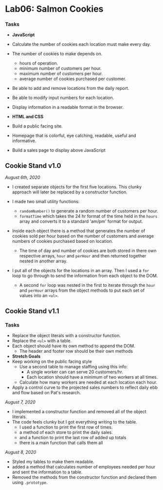 # Lab06: Salmon Cookies

### Tasks
+ **JavaScript**
+ Calculate the number of cookies each location must make every day.
+ The number of cookies to make depends on.
  + hours of operation.
  + minimum number of customers per hour.
  + maximum number of customers per hour.
  + average number of cookies purchased per customer.
+ Be able to add and remove locations from the daily report.
+ Be able to modify input numbers for each location.
+ Display information in a readable format in the browser.

+ **HTML and CSS**
+ Build a public facing site.
+ Homepage that is colorful, eye catching, readable, useful and informative.
+ Build a sales page to display above JavaScript

## Cookie Stand v1.0
*August 6th, 2020*
+ I created separate objects for the first five locations.  This clunky approach will later be replaced by a constructor function.
+ I made two small utility functions:
  + `randomNumber()` to generate a random number of customers per hour.
  + `formatTime` which takes the 24 hr format of the time held in the `hours` array and converts it to a standard 'am/pm' format for output.

+ Inside each object there is a method that generates the number of cookies sold per hour based on the number of customers and average numbers of cookies purchased based on location.  
  + The time of day and number of cookies are both stored in there own respective arrays, `hour` and `perHour` and then returned together nested in another array.

+ I put all of the objects for the locations in an array.  Then I used a `for` loop to go through to send the information from each object to the DOM.  
  + A second `for` loop was nested in the first to iterate through the `hour` and `perHour` arrays from the object methods to put each set of values into an `<ul>`.


## Cookie Stand v1.1

### Tasks
+ Replace the object literals with a constructor function.
+ Replace the `<ul>` with a table.
+ Each object should have its own method to append the DOM.
  + The header and footer row should be their own methods
+ **Stretch Goals**
+ Keep working on the public facing style
  + Use a second table to manage staffing using this info:
    + A single worker can can serve 20 customers/hr.  
    + Each location should have a minimum of two workers at all times.
  + Calculate how many workers are needed at each location each hour.
+ Apply a control curve to the projected sales numbers to reflect daily ebb and flow based on Pat's research.

*August 7, 2020*
+ I implemented a constructor function and removed all of the object literals.
+ The code feels clunky but I got everything writing to the table.
  + I used a function to print the first row of times.
  + a method of each store to print the daily sales.
  + and a function to print the last row of added up totals
  + there is a main function that calls them all

*August 8, 2020*
+ Styled my tables to make them readable.
+ added a method that calculates number of employees needed per hour and sent the information to a table.
+ Removed the methods from the constructor function and declared them using `.prototype`.
